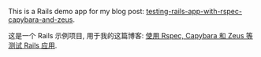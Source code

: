 This is a Rails demo app for my blog post: [testing-rails-app-with-rspec-capybara-and-zeus](http://xhh.github.io/blog/2012/10/testing-rails-app-with-rspec-capybara-and-zeus/).

这是一个 Rails 示例项目, 用于我的这篇博客: [使用 Rspec, Capybara 和 Zeus 等测试 Rails 应用](http://xhh.github.io/blog/2012/10/testing-rails-app-with-rspec-capybara-and-zeus/).
